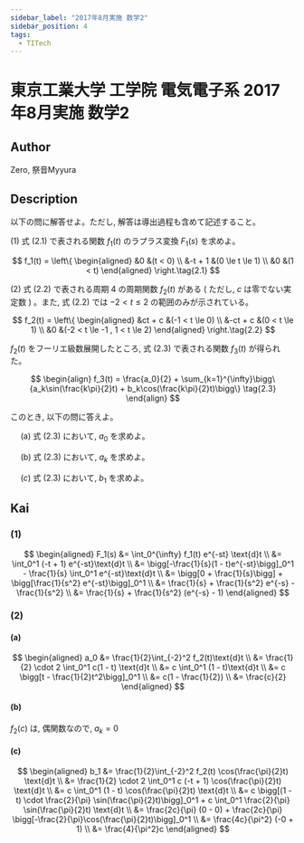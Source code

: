 ```yaml
---
sidebar_label: "2017年8月実施 数学2"
sidebar_position: 4
tags:
  - TITech
---
```

# 東京工業大学 工学院 電気電子系 2017年8月実施 数学2


## **Author**
Zero, 祭音Myyura

## **Description**
以下の問に解答せよ。ただし, 解答は導出過程も含めて記述すること。

(1) 式 $(2.1)$ で表される関数 $f_1(t)$ のラプラス変換 $F_1(s)$ を求めよ。 

$$
f_1(t) = \left\{
\begin{aligned}
&0 &(t < 0) \\
&-t + 1 &(0 \le t \le 1) \\
&0 &(1 < t)
\end{aligned}
\right.\tag{2.1}
$$

(2) 式 $(2.2)$ で表される周期 $4$ の周期関数 $f_2(t)$ がある ( ただし, $c$ は零でない実定数 ) 。また, 式 $(2.2)$ では $-2 < t \le 2$ の範囲のみが示されている。

$$
f_2(t) = \left\{
\begin{aligned}
&ct + c &(-1 < t \le 0) \\
&-ct + c &(0 < t \le 1) \\
&0 &(-2 < t \le -1 , 1 < t \le 2)
\end{aligned}
\right.\tag{2.2}
$$

$f_2(t)$ をフーリエ級数展開したところ, 式 $(2.3)$ で表される関数 $f_3(t)$ が得られた。

$$
\begin{align}
f_3(t) = \frac{a_0}{2} + \sum_{k=1}^{\infty}\bigg\{a_k\sin(\frac{k\pi}{2}t) + b_k\cos(\frac{k\pi}{2}t)\bigg\} \tag{2.3}
\end{align} 
$$

このとき, 以下の問に答えよ。

&emsp; (a) 式 $(2.3)$ において, $a_0$ を求めよ。

&emsp; (b) 式 $(2.3)$ において, $a_k$ を求めよ。

&emsp; ($c$) 式 $(2.3)$ において, $b_1$ を求めよ。

## **Kai** 
### (1) 

$$
\begin{aligned}
F_1(s) &= \int_0^{\infty} f_1(t) e^{-st} \text{d}t \\
&= \int_0^1 (-t + 1) e^{-st}\text{d}t \\
&= \bigg[-\frac{1}{s}(1 - t)e^{-st}\bigg]_0^1 - \frac{1}{s} \int_0^1 e^{-st}\text{d}t \\
&= \bigg[0 + \frac{1}{s}\bigg] + \bigg[\frac{1}{s^2} e^{-st}\bigg]_0^1 \\
&= \frac{1}{s} + \frac{1}{s^2} e^{-s} - \frac{1}{s^2} \\
&= \frac{1}{s} + \frac{1}{s^2} (e^{-s} - 1)
\end{aligned}
$$

### (2)
#### (a)

$$
\begin{aligned}
a_0 &= \frac{1}{2}\int_{-2}^2 f_2(t)\text{d}t \\
&= \frac{1}{2} \cdot 2 \int_0^1 c(1 - t) \text{d}t \\
&= c \int_0^1 (1 - t)\text{d}t \\
&= c \bigg[t - \frac{1}{2}t^2\bigg]_0^1 \\ 
&= c(1 - \frac{1}{2}) \\
&= \frac{c}{2}
\end{aligned}
$$

#### (b)
$f_2(c)$ は, 偶関数なので, $a_k = 0$

#### (c)

$$
\begin{aligned}
b_1 &= \frac{1}{2}\int_{-2}^2 f_2(t) \cos(\frac{\pi}{2}t) \text{d}t \\
&= \frac{1}{2} \cdot 2 \int_0^1 c (-t + 1) \cos(\frac{\pi}{2}t) \text{d}t \\
&= c \int_0^1 (1 - t) \cos(\frac{\pi}{2}t) \text{d}t \\
&= c \bigg[(1 - t) \cdot \frac{2}{\pi} \sin(\frac{\pi}{2}t)\bigg]_0^1 + c \int_0^1 \frac{2}{\pi} \sin(\frac{\pi}{2}t) \text{d}t \\
&= \frac{2c}{\pi} (0 - 0) + \frac{2c}{\pi} \bigg[-\frac{2}{\pi}\cos(\frac{\pi}{2}t)\bigg]_0^1 \\
&= \frac{4c}{\pi^2} (-0 + 1) \\
&= \frac{4}{\pi^2}c
\end{aligned}
$$
